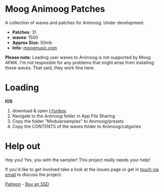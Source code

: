 # Moog Animoog Patches

 A collection of waves and patches for Animoog. Under development.
 
-  **Patches**: 31
-  **waves**: 1500
-   **Approx Size:** 50mb
-   **Info:** [moogmusic.com](https://www.moogmusic.com/products/animoog)

**Please note:** Loading user waves to Animoog is not supported by Moog AFAIK. I'm not resposible for any problems that might arise from installing these waves. That said, they work fine here. 


# Loading

**IOS**

1. download & open [I-funbox](http://www.i-funbox.com/en/index.html)
2. Navigate to the Animoog folder in App File Sharing
3. Copy the folder "Modularsamples" to Animoog/presets
4. Copy the CONTENTS of the waves folder to Animoog/catgories


# Help out
  
Hey you! Yes, you with the sampler! This project really needs your help! 
 
 If you'd like to get involved take a look at the issues page or get in [touch via email](mailto:modularsamples@gmail.com) to discuss the project.

[Patreon](https://www.patreon.com/modularsamples) - [Buy an SSD](https://www.etsy.com/uk/listing/757499822/modularsamplescom-library-ssd)
